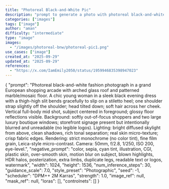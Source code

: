 ```yaml
---
title: "Photoreal Black-and-White Pic"
description: "prompt to generate a photo with photoreal black-and-white pic"
categories: ["images"]
tags: ["image"]
author: "aman"
difficulty: "intermediate"
type: "image"
images: 
  - "/images/photoreal-bnw/photoreal-pic1.png"
use_cases: ["image"]
created_at: "2025-09-29"
updated_at: "2025-09-29"
references: 
  - "https://x.com/IamEmily2050/status/1959946835398947023"
---
```


{
  "prompt": "Photoreal black-and-white fashion photograph in a grand European shopping arcade with arched glass roof and patterned marble/mosaic floor. A chic young woman in a sleek black evening dress with a thigh-high slit bends gracefully to slip on a stiletto heel; one shoulder strap slightly off the shoulder; head tilted down; soft hair across her cheek. Vertical full-body mid shot, subject centered in foreground; glossy floor reflections visible. Background: softly out-of-focus shoppers and two large luxury boutique windows; storefront signage present but intentionally blurred and unreadable (no legible logos). Lighting: bright diffused skylight from above, clean shadows, rich tonal separation; real skin micro-texture; crisp fabric edges. Rendering: strict monochrome (no color tint), fine film grain, Leica-style micro-contrast. Camera: 50mm, f/2.8, 1/250, ISO 200, eye-level.",
  "negative_prompt": "color, sepia, cyan tint, illustration, CGI, plastic skin, over-smooth skin, motion blur on subject, blown highlights, HDR halos, posterization, extra limbs, duplicate legs, readable text or logos, watermark",
  "width": 1024,
  "height": 1536,
  "num_inference_steps": 30,
  "guidance_scale": 7.0,
  "style_preset": "Photographic",
  "seed": -1,
  "scheduler": "DPM++ 2M Karras",
  "strength": 1.0,
  "image_ref": null,
  "mask_ref": null,
  "loras": [],
  "controlnets": []
}